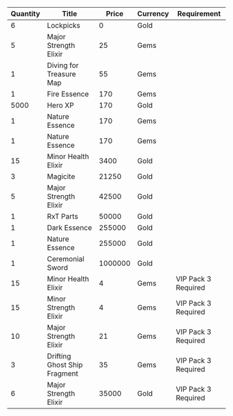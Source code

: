| Quantity | Title | Price | Currency |  Requirement |
| -------- | ----- | ----- | -------- |  ----------- |
| 6 | Lockpicks | 0 | Gold |  |
| 5 | Major Strength Elixir | 25 | Gems |  |
| 1 | Diving for Treasure Map | 55 | Gems |  |
| 1 | Fire Essence | 170 | Gems |  |
| 5000 | Hero XP | 170 | Gold |  |
| 1 | Nature Essence | 170 | Gems |  |
| 1 | Nature Essence | 170 | Gems |  |
| 15 | Minor Health Elixir | 3400 | Gold |  |
| 3 | Magicite | 21250 | Gold |  |
| 5 | Major Strength Elixir | 42500 | Gold |  |
| 1 | RxT Parts | 50000 | Gold |  |
| 1 | Dark Essence | 255000 | Gold |  |
| 1 | Nature Essence | 255000 | Gold |  |
| 1 | Ceremonial Sword | 1000000 | Gold |  |
| 15 | Minor Health Elixir | 4 | Gems | VIP Pack 3 Required |
| 15 | Minor Strength Elixir | 4 | Gems | VIP Pack 3 Required |
| 10 | Major Strength Elixir | 21 | Gems | VIP Pack 3 Required |
| 3 | Drifting Ghost Ship Fragment | 35 | Gems | VIP Pack 3 Required |
| 6 | Major Strength Elixir | 35000 | Gold | VIP Pack 3 Required |
